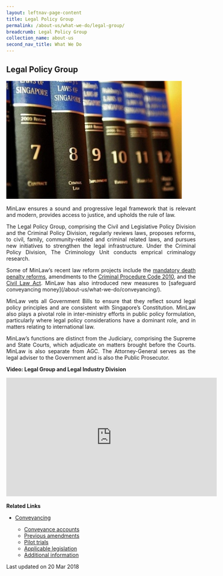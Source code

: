 ```yaml
---
layout: leftnav-page-content
title: Legal Policy Group
permalink: /about-us/what-we-do/legal-group/
breadcrumb: Legal Policy Group
collection_name: about-us
second_nav_title: What We Do
---
```


<style>
  .image {width: 600px;}
  .image img {max-width: 100%;}
</style>

Legal Policy Group
---

<div class="image">
  <img src="/images/1399988831399.jpg/" title="Legal Policy Group" alt="Legal Policy Group">
</div>

<p style="text-align: justify">MinLaw ensures a sound and progressive legal framework that is relevant and modern, provides access to justice, and upholds the rule of law.

<p style="text-align: justify">The Legal Policy Group, comprising the Civil and Legislative Policy Division and the Criminal Policy Division, regularly reviews laws, proposes reforms, to civil, family, community-related and criminal related laws, and pursues new initiatives to strengthen the legal infrastructure. Under the Criminal Policy Division, The Criminology Unit conducts emprical criminalogy research.

<p style="text-align: justify">Some of MinLaw’s recent law reform projects include the <a href="/news/press-releases/fact-sheet-on-the-proposed-amendments-to-the-penal-code-and-criminal-procedure-code" target="_blank">mandatory death penalty reforms</a>, amendments to the <a href="/news/parliamentary-speeches/second-reading-speech-by-law-minister-k-shanmugam-on-the-criminal-procedure-code-bill" target="_blank">Criminal Procedure Code 2010</a>, and the <a href="/news/parliamentary-speeches/second-reading-speech-by-minister-for-law-mr-k-shanmugam-on-the-civil-law-amendment-bill" target="_blank">Civil Law Act</a>. MinLaw has also introduced new measures to [safeguard conveyancing money](/about-us/what-we-do/conveyancing/).

<p style="text-align: justify">MinLaw vets all Government Bills to ensure that they reflect sound legal policy principles and are consistent with Singapore’s Constitution. MinLaw also plays a pivotal role in inter-ministry efforts in public policy formulation, particularly where legal policy considerations have a dominant role, and in matters relating to international law.

<p style="text-align: justify">MinLaw’s functions are distinct from the Judiciary, comprising the Supreme and State Courts, which adjudicate on matters brought before the Courts. MinLaw is also separate from AGC. The Attorney-General serves as the legal adviser to the Government and is also the Public Prosecutor.

**Video: Legal Group and Legal Industry Division**

<div class="bp-youtube"><iframe width="560" height="315" src="https://www.youtube.com/embed/0wJ9lvFkUXs?rel=0" title="Legal Group" frameborder="0" allow="accelerometer; autoplay; encrypted-media; gyroscope; picture-in-picture" allowfullscreen></iframe>
</div>

**Related Links**
<ul>
  <li>
    <a href="/about-us/what-we-do/conveyancing/">Conveyancing</a>
  </li>
  <ul>
    <li>
      <a href="/about-us/what-we-do/conveyancing-account/">Conveyance accounts</a>
    </li>
    <li>
      <a href="/about-us/what-we-do/previous-amendments/">Previous amendments</a>
    </li>
    <li>
      <a href="/about-us/what-we-do/pilot-trials/">Pilot trials</a>
    </li>
    <li>
      <a href="/about-us/what-we-do/applicable-legislation/">Applicable legislation</a>
    </li>
    <li>
      <a href="/about-us/what-we-do/additional-information/">Additional information</a>
    </li>
  </ul>
</ul>

<p class="right-side-updated">Last updated on 20 Mar 2018</p>
